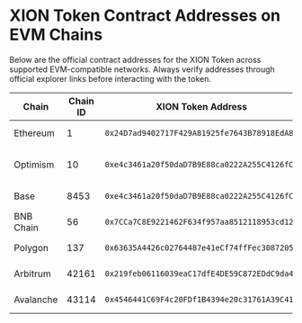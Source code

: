 # XION Token Contract Addresses on EVM Chains

Below are the official contract addresses for the XION Token across supported EVM-compatible networks. Always verify addresses through official explorer links before interacting with the token.

| Chain     | Chain ID | XION Token Address                           | Explorer Link                                                                                                      |
| --------- | -------- | -------------------------------------------- | ------------------------------------------------------------------------------------------------------------------ |
| Ethereum  | 1        | `0x24D7ad9402717F429A81925fe7643B78918EdA8B` | [View on Etherscan](https://etherscan.io/address/0x24D7ad9402717F429A81925fe7643B78918EdA8B)                       |
| Optimism  | 10       | `0xe4c3461a20f50daD7B9E88ca0222A255C4126fC0` | [View on Optimistic Etherscan](https://optimistic.etherscan.io/address/0xe4c3461a20f50daD7B9E88ca0222A255C4126fC0) |
| Base      | 8453     | `0xe4c3461a20f50daD7B9E88ca0222A255C4126fC0` | [View on BaseScan](https://basescan.org/address/0xe4c3461a20f50daD7B9E88ca0222A255C4126fC0)                        |
| BNB Chain | 56       | `0x7CCa7C8E9221462F634f957aa8512118953cd127` | [View on BscScan](https://bscscan.com/address/0x7CCa7C8E9221462F634f957aa8512118953cd127)                          |
| Polygon   | 137      | `0x63635A4426c02764487e41eCf74ffFec30872056` | [View on PolygonScan](https://polygonscan.com/address/0x63635A4426c02764487e41eCf74ffFec30872056)                  |
| Arbitrum  | 42161    | `0x219feb06116039eaC17dfE4DE59C872EDdC9da48` | [View on Arbiscan](https://arbiscan.io/address/0x219feb06116039eaC17dfE4DE59C872EDdC9da48)                         |
| Avalanche | 43114    | `0x4546441C69F4c20FDf1B4394e20c31761A39C414` | [View on Snowtrace](https://snowtrace.io/address/0x4546441C69F4c20FDf1B4394e20c31761A39C414)                       |

